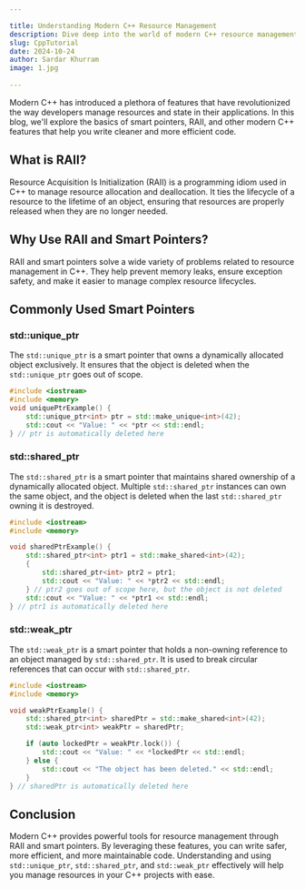 ```yaml
---

title: Understanding Modern C++ Resource Management
description: Dive deep into the world of modern C++ resource management and learn how to use smart pointers and RAII effectively in your projects
slug: CppTutorial
date: 2024-10-24
author: Sardar Khurram
image: 1.jpg
  
---
```


Modern C++ has introduced a plethora of features that have revolutionized the way developers manage resources and state in their applications. In this blog, we'll explore the basics of smart pointers, RAII, and other modern C++ features that help you write cleaner and more efficient code.

## What is RAII?

Resource Acquisition Is Initialization (RAII) is a programming idiom used in C++ to manage resource allocation and deallocation. It ties the lifecycle of a resource to the lifetime of an object, ensuring that resources are properly released when they are no longer needed.

## Why Use RAII and Smart Pointers?

RAII and smart pointers solve a wide variety of problems related to resource management in C++. They help prevent memory leaks, ensure exception safety, and make it easier to manage complex resource lifecycles.

## Commonly Used Smart Pointers

### std::unique_ptr

The `std::unique_ptr` is a smart pointer that owns a dynamically allocated object exclusively. It ensures that the object is deleted when the `std::unique_ptr` goes out of scope.

```cpp showLineNumbers {4}
#include <iostream>
#include <memory>
void uniquePtrExample() {
    std::unique_ptr<int> ptr = std::make_unique<int>(42);
    std::cout << "Value: " << *ptr << std::endl;
} // ptr is automatically deleted here
```

### std::shared_ptr

The `std::shared_ptr` is a smart pointer that maintains shared ownership of a dynamically allocated object. Multiple `std::shared_ptr` instances can own the same object, and the object is deleted when the last `std::shared_ptr` owning it is destroyed.

```cpp showLineNumbers{number}
#include <iostream>
#include <memory>

void sharedPtrExample() {
    std::shared_ptr<int> ptr1 = std::make_shared<int>(42);
    {
        std::shared_ptr<int> ptr2 = ptr1;
        std::cout << "Value: " << *ptr2 << std::endl;
    } // ptr2 goes out of scope here, but the object is not deleted
    std::cout << "Value: " << *ptr1 << std::endl;
} // ptr1 is automatically deleted here
```

### std::weak_ptr

The `std::weak_ptr` is a smart pointer that holds a non-owning reference to an object managed by `std::shared_ptr`. It is used to break circular references that can occur with `std::shared_ptr`.

```cpp showLineNumbers{number}
#include <iostream>
#include <memory>

void weakPtrExample() {
    std::shared_ptr<int> sharedPtr = std::make_shared<int>(42);
    std::weak_ptr<int> weakPtr = sharedPtr;

    if (auto lockedPtr = weakPtr.lock()) {
        std::cout << "Value: " << *lockedPtr << std::endl;
    } else {
        std::cout << "The object has been deleted." << std::endl;
    }
} // sharedPtr is automatically deleted here
```

## Conclusion

Modern C++ provides powerful tools for resource management through RAII and smart pointers. By leveraging these features, you can write safer, more efficient, and more maintainable code. Understanding and using `std::unique_ptr`, `std::shared_ptr`, and `std::weak_ptr` effectively will help you manage resources in your C++ projects with ease.
